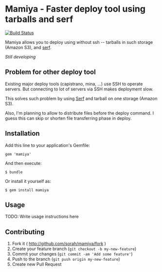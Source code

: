 # Mamiya - Faster deploy tool using tarballs and serf

[![Build Status](https://travis-ci.org/sorah/mamiya.png?branch=master)](https://travis-ci.org/sorah/mamiya)

Mamiya allows you to deploy using without ssh -- tarballs in such storage (Amazon S3), and [serf](http://www.serfdom.io/).

_Still developing_

## Problem for other deploy tool

Existing major deploy tools (capistrano, mina, ...) use SSH to operate servers.
But connecting to lot of servers via SSH makes deployment slow.

This solves such problem by using [Serf](http://www.serfdom.io/) and tarball on one storage (Amazon S3).

Also, I'm planning to allow to distribute files before the deploy command. I guess this can skip or shorten
file transferring phase in deploy.

## Installation

Add this line to your application's Gemfile:

    gem 'mamiya'

And then execute:

    $ bundle

Or install it yourself as:

    $ gem install mamiya

## Usage

TODO: Write usage instructions here

## Contributing

1. Fork it ( http://github.com/sorah/mamiya/fork )
2. Create your feature branch (`git checkout -b my-new-feature`)
3. Commit your changes (`git commit -am 'Add some feature'`)
4. Push to the branch (`git push origin my-new-feature`)
5. Create new Pull Request
